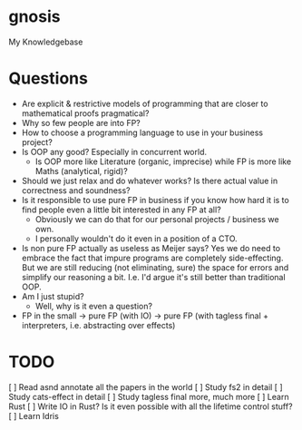 # gnosis
My Knowledgebase

# Questions

* Are explicit & restrictive models of programming that are closer to mathematical proofs pragmatical?
* Why so few people are into FP?
* How to choose a programming language to use in your business project?
* Is OOP any good? Especially in concurrent world.
    * Is OOP more like Literature (organic, imprecise) while FP is more like Maths (analytical, rigid)?
* Should we just relax and do whatever works? Is there actual value in correctness and soundness? 
* Is it responsible to use pure FP in business if you know how hard it is to find people even a little bit interested in any FP at all? 
    * Obviously we can do that for our personal projects / business we own.
    * I personally wouldn't do it even in a position of a CTO.
* Is non pure FP actually as useless as Meijer says? Yes we do need to embrace the fact that impure programs are completely side-effecting. But we are still reducing (not eliminating, sure) the space for errors and simplify our reasoning a bit. I.e. I'd argue it's still better than traditional OOP.
* Am I just stupid? 
    * Well, why is it even a question?
* FP in the small -> pure FP (with IO) -> pure FP (with tagless final + interpreters, i.e. abstracting over effects)

# TODO

[ ] Read asnd annotate all the papers in the world
[ ] Study fs2 in detail
[ ] Study cats-effect in detail
[ ] Study tagless final more, much more
[ ] Learn Rust
[ ] Write IO in Rust? Is it even possible with all the lifetime control stuff?
[ ] Learn Idris
